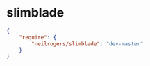 slimblade
==========


```json
{
    "require": {
        "neilrogers/slimblade": "dev-master"
    }
}
```
